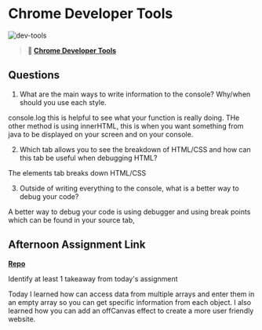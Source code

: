 # Chrome Developer Tools

![dev-tools](https://bcw.blob.core.windows.net/public/img/lesson-images/4571780153354770)

> **📖 [Chrome Developer Tools](https://codeworksacademy.com/fs-student-guide/resources/wk2/03-Chrome-Dev-Tools)**

## Questions

1. What are the main ways to write information to the console? Why/when should you use each style.

console.log this is helpful to see what your function is really doing. THe other method is using innerHTML, this is when you want something from java to be displayed on your screen and on your console.

2. Which tab allows you to see the breakdown of HTML/CSS and how can this tab be useful when debugging HTML?

The elements tab breaks down HTML/CSS 

3. Outside of writing everything to the console, what is a better way to debug your code?

A better way to debug your code is using debugger and using  break points which can be found in your source tab,


## Afternoon Assignment Link

**[Repo](https://github.com/DiegoDomingu3z/pizza-parlor>)**

Identify at least 1 takeaway from today's assignment

Today I learned how can access data from multiple arrays and enter them in an empty array so you can get specific information from each object. I also learned how you can add an offCanvas effect to create a more user friendly website.